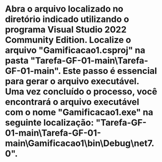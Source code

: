# Abra o arquivo localizado no diretório indicado utilizando o programa Visual Studio 2022 Community Edition. Localize o arquivo "Gamificacao1.csproj" na pasta "Tarefa-GF-01-main\Tarefa-GF-01-main". Este passo é essencial para gerar o arquivo executável. Uma vez concluído o processo, você encontrará o arquivo executável com o nome "Gamificacao1.exe" na seguinte localização: "Tarefa-GF-01-main\Tarefa-GF-01-main\Gamificacao1\bin\Debug\net7.0".
